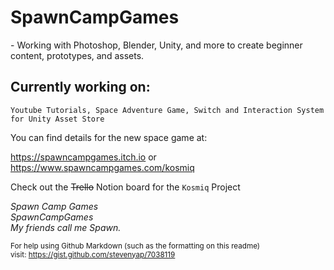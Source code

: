 <h1>SpawnCampGames</h1>
- Working with Photoshop, Blender, Unity, and more to create beginner content, prototypes, and assets.  

<h2>Currently working on:</h2>

```Youtube Tutorials, Space Adventure Game, Switch and Interaction System for Unity Asset Store```  

You can find details for the new space game at:  

https://spawncampgames.itch.io or  
https://www.spawncampgames.com/kosmiq  

Check out the ~~Trello~~ Notion board for the `Kosmiq` Project

*Spawn Camp Games  
SpawnCampGames  
My friends call me Spawn.*  

<sub>For help using Github Markdown (such as the formatting on this readme)  
visit: https://gist.github.com/stevenyap/7038119</sub>
